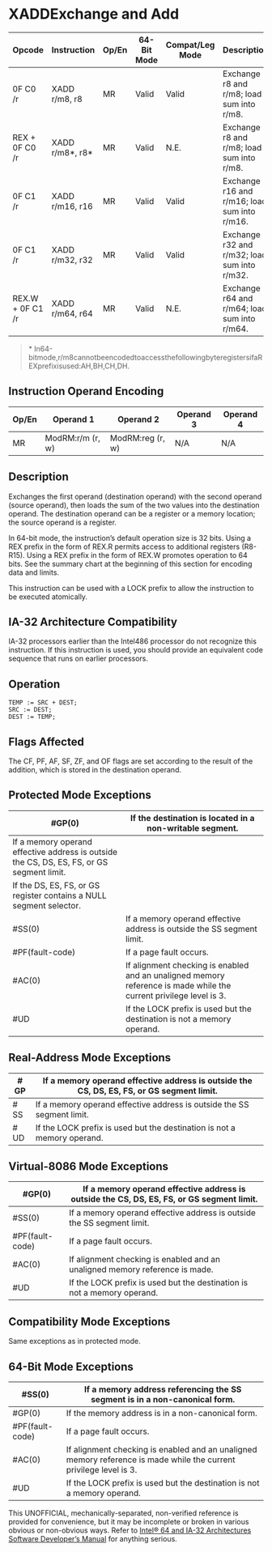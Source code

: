 # XADD**Exchange and Add**

| Opcode           | Instruction       | Op/En | 64-Bit Mode | Compat/Leg Mode | Description                                  |
| ---------------- | ----------------- | ----- | ----------- | --------------- | -------------------------------------------- |
| 0F C0 /r         | XADD r/m8, r8     | MR    | Valid       | Valid           | Exchange r8 and r/m8; load sum into r/m8.    |
| REX + 0F C0 /r   | XADD r/m8\*, r8\* | MR    | Valid       | N.E.            | Exchange r8 and r/m8; load sum into r/m8.    |
| 0F C1 /r         | XADD r/m16, r16   | MR    | Valid       | Valid           | Exchange r16 and r/m16; load sum into r/m16. |
| 0F C1 /r         | XADD r/m32, r32   | MR    | Valid       | Valid           | Exchange r32 and r/m32; load sum into r/m32. |
| REX.W + 0F C1 /r | XADD r/m64, r64   | MR    | Valid       | N.E.            | Exchange r64 and r/m64; load sum into r/m64. |

> \* In64-bitmode,r/m8cannotbeencodedtoaccessthefollowingbyteregistersifaREXprefixisused:AH,BH,CH,DH.

## Instruction Operand Encoding

| Op/En | Operand 1        | Operand 2        | Operand 3 | Operand 4 |
| ----- | ---------------- | ---------------- | --------- | --------- |
| MR    | ModRM:r/m (r, w) | ModRM:reg (r, w) | N/A       | N/A       |

## Description

Exchanges the first operand (destination operand) with the second operand (source operand), then loads the sum of the two values into the destination operand. The destination operand can be a register or a memory location; the source operand is a register.

In 64-bit mode, the instruction’s default operation size is 32 bits. Using a REX prefix in the form of REX.R permits access to additional registers (R8-R15). Using a REX prefix in the form of REX.W promotes operation to 64 bits. See the summary chart at the beginning of this section for encoding data and limits.

This instruction can be used with a LOCK prefix to allow the instruction to be executed atomically.

## IA-32 Architecture Compatibility

IA-32 processors earlier than the Intel486 processor do not recognize this instruction. If this instruction is used, you should provide an equivalent code sequence that runs on earlier processors.

## Operation

```
TEMP := SRC + DEST;
SRC := DEST;
DEST := TEMP;

```

## Flags Affected

The CF, PF, AF, SF, ZF, and OF flags are set according to the result of the addition, which is stored in the destination operand.

## Protected Mode Exceptions

| \#​​​​GP(0)                                                                               | If the destination is located in a non-writable segment.                                                           |
| ----------------------------------------------------------------------------------------- | ------------------------------------------------------------------------------------------------------------------ |
| If a memory operand effective address is outside the CS, DS, ES, FS, or GS segment limit. |
| If the DS, ES, FS, or GS register contains a NULL segment selector.                       |
| \#​​​​​SS(0)                                                                              | If a memory operand effective address is outside the SS segment limit.                                             |
| \#​PF(fault-code)                                                                         | If a page fault occurs.                                                                                            |
| \#​AC(0)                                                                                  | If alignment checking is enabled and an unaligned memory reference is made while the current privilege level is 3. |
| #​​​UD                                                                                    | If the LOCK prefix is used but the destination is not a memory operand.                                            |

## Real-Address Mode Exceptions

| \#​​​​GP  | If a memory operand effective address is outside the CS, DS, ES, FS, or GS segment limit. |
| --------- | ----------------------------------------------------------------------------------------- |
| \#​​​​​SS | If a memory operand effective address is outside the SS segment limit.                    |
| #​​​UD    | If the LOCK prefix is used but the destination is not a memory operand.                   |

## Virtual-8086 Mode Exceptions

| \#​​​​GP(0)       | If a memory operand effective address is outside the CS, DS, ES, FS, or GS segment limit. |
| ----------------- | ----------------------------------------------------------------------------------------- |
| \#​​​​​SS(0)      | If a memory operand effective address is outside the SS segment limit.                    |
| \#​PF(fault-code) | If a page fault occurs.                                                                   |
| \#​AC(0)          | If alignment checking is enabled and an unaligned memory reference is made.               |
| #​​​UD            | If the LOCK prefix is used but the destination is not a memory operand.                   |

## Compatibility Mode Exceptions

Same exceptions as in protected mode.

## 64-Bit Mode Exceptions

| \#​​​​​SS(0)      | If a memory address referencing the SS segment is in a non-canonical form.                                         |
| ----------------- | ------------------------------------------------------------------------------------------------------------------ |
| \#​​​​GP(0)       | If the memory address is in a non-canonical form.                                                                  |
| \#​PF(fault-code) | If a page fault occurs.                                                                                            |
| \#​AC(0)          | If alignment checking is enabled and an unaligned memory reference is made while the current privilege level is 3. |
| #​​​UD            | If the LOCK prefix is used but the destination is not a memory operand.                                            |

This UNOFFICIAL, mechanically-separated, non-verified reference is provided for convenience, but it may be
incomplete or broken in various obvious or non-obvious
ways. Refer to [Intel® 64 and IA-32 Architectures Software Developer’s Manual](https://software.intel.com/en-us/download/intel-64-and-ia-32-architectures-sdm-combined-volumes-1-2a-2b-2c-2d-3a-3b-3c-3d-and-4) for anything serious.
